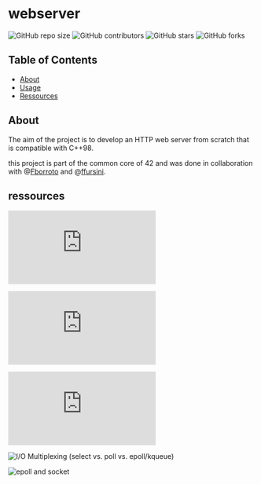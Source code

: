 # webserver

![GitHub repo size](https://img.shields.io/github/repo-size/redadoo/webserver)
![GitHub contributors](https://img.shields.io/github/contributors/redadoo/webserver)
![GitHub stars](https://img.shields.io/github/stars/redadoo/webserver?style=social)
![GitHub forks](https://img.shields.io/github/forks/redadoo/webserver?style=social)

## Table of Contents

- [About](#about)
- [Usage](#usage)
- [Ressources](#ressources)

## About

The aim of the project is to develop an HTTP web server from scratch that is compatible with C++98.

this project is part of the common core of 42 and was done in collaboration with @[Fborroto](https://github.com/Fborroto) and @[ffursini](https://github.com/ffursini).

## ressources

![How nginx processes a request](http://nginx.org/en/docs/http/request_processing.html)

![How nginx server names works](http://nginx.org/en/docs/http/server_names.html)

![how nginx syntax works](http://nginx.org/en/docs/beginners_guide.html)

![I/O Multiplexing (select vs. poll vs. epoll/kqueue)](https://nima101.github.io/io_multiplexing)

![epoll and socket](https://stackoverflow.com/questions/66916835c-confused-by-epoll-and-socket-fd-on-linux-systems-and-async-threads)